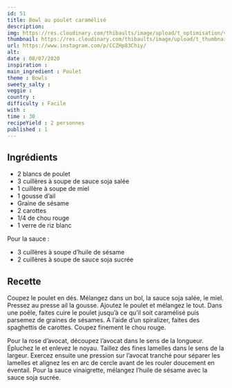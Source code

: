 ```yaml
---
id: 51
title: Bowl au poulet caramélisé
description: 
img: https://res.cloudinary.com/thibaults/image/upload/t_optimisation/v1600460794/Recipes/20200708_bowl_poulet.jpg
thumbnail: https://res.cloudinary.com/thibaults/image/upload/t_thumbnail_josie/v1600460794/Recipes/20200708_bowl_poulet.jpg
url: https://www.instagram.com/p/CCZHp83Chiy/
alt: 
date : 08/07/2020
inspiration :
main_ingredient : Poulet
theme : Bowls
sweety_salty : 
veggie : 
country :
difficulty : Facile
with : 
time : 30
recipeYield : 2 personnes
published : 1
---
```


## Ingrédients
 - 2 blancs de poulet
 - 3 cuillères à soupe de sauce soja salée
 - 1 cuillère à soupe de miel
 - 1 gousse d’ail
 - Graine de sésame
 - 2 carottes
 - 1/4 de chou rouge
 - 1 verre de riz blanc

Pour la sauce :
 - 3 cuillères à soupe d’huile de sésame
 - 2 cuillères à soupe de sauce soja sucrée

## Recette
Coupez le poulet en dés. Mélangez dans un bol, la sauce soja salée, le miel. Pressez au presse ail la gousse. Ajoutez le poulet et mélangez le tout. Dans une poêle, faites cuire le poulet jusqu’à ce qu’il soit caramélisé puis parsemez de graines de sésames. A l’aide d’un spiralizer, faites des spaghettis de carottes. Coupez finement le chou rouge.

Pour la rose d’avocat, découpez l’avocat dans le sens de la longueur. Épluchez le et enlevez le noyau. Taillez des fines lamelles dans le sens de la largeur. Exercez ensuite une pression sur l’avocat tranché pour séparer les lamelles et alignez les en arc de cercle avant de les rouler doucement en éventail. Pour la sauce vinaigrette, mélangez l’huile de sésame avec la sauce soja sucrée.